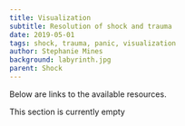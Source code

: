 ```yaml
---
title: Visualization
subtitle: Resolution of shock and trauma
date: 2019-05-01
tags: shock, trauma, panic, visualization
author: Stephanie Mines
background: labyrinth.jpg
parent: Shock
---
```


Below are links to the available resources.

This section is currently empty
